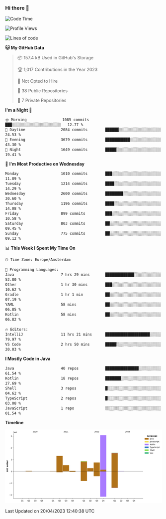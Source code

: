 ### Hi there 👋


<!--START_SECTION:waka-->
![Code Time](http://img.shields.io/badge/Code%20Time-3%2C172%20hrs%2012%20mins-blue)

![Profile Views](http://img.shields.io/badge/Profile%20Views-0-blue)

![Lines of code](https://img.shields.io/badge/From%20Hello%20World%20I%27ve%20Written-8.4%20million%20lines%20of%20code-blue)

**🐱 My GitHub Data** 

> 📦 157.4 kB Used in GitHub's Storage 
 > 
> 🏆 1,017 Contributions in the Year 2023
 > 
> 🚫 Not Opted to Hire
 > 
> 📜 38 Public Repositories 
 > 
> 🔑 7 Private Repositories 
 > 
**I'm a Night 🦉** 

```text
🌞 Morning                1085 commits        ███░░░░░░░░░░░░░░░░░░░░░░   12.77 % 
🌆 Daytime                2084 commits        ██████░░░░░░░░░░░░░░░░░░░   24.53 % 
🌃 Evening                3679 commits        ███████████░░░░░░░░░░░░░░   43.30 % 
🌙 Night                  1649 commits        █████░░░░░░░░░░░░░░░░░░░░   19.41 % 
```
📅 **I'm Most Productive on Wednesday** 

```text
Monday                   1010 commits        ███░░░░░░░░░░░░░░░░░░░░░░   11.89 % 
Tuesday                  1214 commits        ████░░░░░░░░░░░░░░░░░░░░░   14.29 % 
Wednesday                2600 commits        ████████░░░░░░░░░░░░░░░░░   30.60 % 
Thursday                 1196 commits        ████░░░░░░░░░░░░░░░░░░░░░   14.08 % 
Friday                   899 commits         ███░░░░░░░░░░░░░░░░░░░░░░   10.58 % 
Saturday                 803 commits         ██░░░░░░░░░░░░░░░░░░░░░░░   09.45 % 
Sunday                   775 commits         ██░░░░░░░░░░░░░░░░░░░░░░░   09.12 % 
```


📊 **This Week I Spent My Time On** 

```text
🕑︎ Time Zone: Europe/Amsterdam

💬 Programming Languages: 
Java                     7 hrs 29 mins       █████████████░░░░░░░░░░░░   52.80 % 
Other                    1 hr 30 mins        ███░░░░░░░░░░░░░░░░░░░░░░   10.62 % 
Gradle                   1 hr 1 min          ██░░░░░░░░░░░░░░░░░░░░░░░   07.19 % 
YAML                     58 mins             ██░░░░░░░░░░░░░░░░░░░░░░░   06.85 % 
Kotlin                   58 mins             ██░░░░░░░░░░░░░░░░░░░░░░░   06.82 % 

🔥 Editors: 
IntelliJ                 11 hrs 21 mins      ████████████████████░░░░░   79.97 % 
VS Code                  2 hrs 50 mins       █████░░░░░░░░░░░░░░░░░░░░   20.03 % 
```

**I Mostly Code in Java** 

```text
Java                     40 repos            ███████████████░░░░░░░░░░   61.54 % 
Kotlin                   18 repos            ███████░░░░░░░░░░░░░░░░░░   27.69 % 
Shell                    3 repos             █░░░░░░░░░░░░░░░░░░░░░░░░   04.62 % 
TypeScript               2 repos             █░░░░░░░░░░░░░░░░░░░░░░░░   03.08 % 
JavaScript               1 repo              ░░░░░░░░░░░░░░░░░░░░░░░░░   01.54 % 
```



**Timeline**

![Lines of Code chart](https://raw.githubusercontent.com/powercasgamer/powercasgamer/master/assets/bar_graph.png)


 Last Updated on 20/04/2023 12:40:38 UTC
<!--END_SECTION:waka-->
